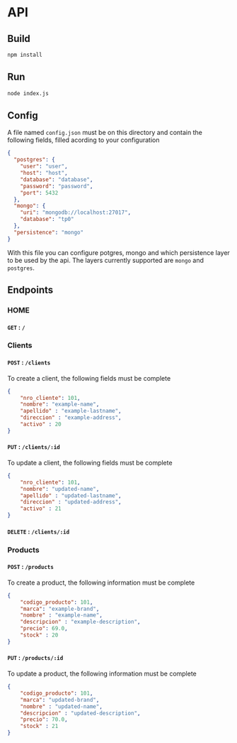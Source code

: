 # API
## Build
```sh
npm install
```

## Run
```sh
node index.js
```

## Config
A file named `config.json` must be on this directory and contain the following fields, filled acording to your configuration
```json 
{
  "postgres": {
    "user": "user",
    "host": "host",
    "database": "database",
    "password": "password",
    "port": 5432
  },
  "mongo": {
    "uri": "mongodb://localhost:27017",
    "database": "tp0"
  },
  "persistence": "mongo"
}
```

With this file you can configure potgres, mongo and which persistence layer to be used by the api.
The layers currently supported are `mongo` and `postgres`.

## Endpoints

### HOME
#### `GET` : `/`

### Clients
#### `POST` : `/clients`
To create a client, the following fields must be complete
```json
{
    "nro_cliente": 101,
    "nombre": "example-name",
    "apellido" : "example-lastname",
    "direccion" : "example-address",
    "activo" : 20
}
```
#### `PUT` : `/clients/:id`
To update a client, the following fields must be complete
```json
{
    "nro_cliente": 101,
    "nombre": "updated-name",
    "apellido" : "updated-lastname",
    "direccion" : "updated-address",
    "activo" : 21
}
```
#### `DELETE` : `/clients/:id`

### Products
#### `POST` : `/products`
To create a product, the following information must be complete
```json
{
    "codigo_producto": 101,
    "marca": "example-brand",
    "nombre" : "example-name",
    "descripcion" : "example-description",
    "precio": 69.0,
    "stock" : 20
}
```
#### `PUT` : `/products/:id`
To update a product, the following information must be complete
```json
{
    "codigo_producto": 101,
    "marca": "updated-brand",
    "nombre" : "updated-name",
    "descripcion" : "updated-description",
    "precio": 70.0,
    "stock" : 21
}
```
